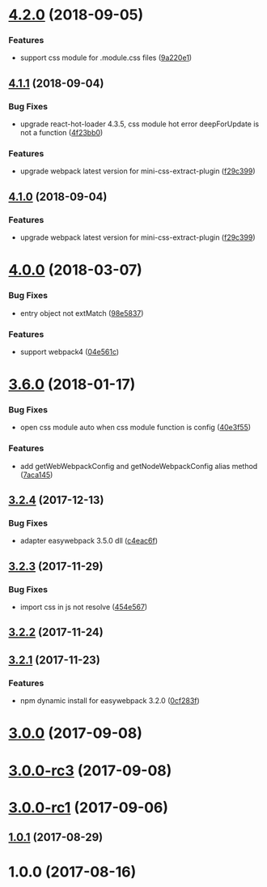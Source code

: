 <a name="4.2.0"></a>
# [4.2.0](https://github.com/hubcarl/easywebpack-react/compare/4.1.1...4.2.0) (2018-09-05)


### Features

* support css module for .module.css files ([9a220e1](https://github.com/hubcarl/easywebpack-react/commit/9a220e1))



<a name="4.1.1"></a>
## [4.1.1](https://github.com/hubcarl/easywebpack-react/compare/4.0.0...4.1.1) (2018-09-04)


### Bug Fixes

* upgrade react-hot-loader 4.3.5, css module hot error deepForUpdate is not a function ([4f23bb0](https://github.com/hubcarl/easywebpack-react/commit/4f23bb0))


### Features

* upgrade webpack latest version for mini-css-extract-plugin ([f29c399](https://github.com/hubcarl/easywebpack-react/commit/f29c399))



<a name="4.1.0"></a>
## [4.1.0](https://github.com/hubcarl/easywebpack-react/compare/4.0.0...4.1.0) (2018-09-04)


### Features

* upgrade webpack latest version for mini-css-extract-plugin ([f29c399](https://github.com/hubcarl/easywebpack-react/commit/f29c399))



<a name="4.0.0"></a>
# [4.0.0](https://github.com/hubcarl/easywebpack-react/compare/3.6.0...4.0.0) (2018-03-07)


### Bug Fixes

* entry object not extMatch ([98e5837](https://github.com/hubcarl/easywebpack-react/commit/98e5837))


### Features

* support webpack4 ([04e561c](https://github.com/hubcarl/easywebpack-react/commit/04e561c))



<a name="3.6.0"></a>
# [3.6.0](https://github.com/hubcarl/easywebpack-react/compare/3.2.4...3.6.0) (2018-01-17)


### Bug Fixes

* open css module auto when css module function is config ([40e3f55](https://github.com/hubcarl/easywebpack-react/commit/40e3f55))


### Features

* add getWebWebpackConfig and getNodeWebpackConfig alias method ([7aca145](https://github.com/hubcarl/easywebpack-react/commit/7aca145))



<a name="3.2.4"></a>
## [3.2.4](https://github.com/hubcarl/easywebpack-react/compare/3.2.3...3.2.4) (2017-12-13)


### Bug Fixes

* adapter easywebpack 3.5.0 dll ([c4eac6f](https://github.com/hubcarl/easywebpack-react/commit/c4eac6f))



<a name="3.2.3"></a>
## [3.2.3](https://github.com/hubcarl/easywebpack-react/compare/3.2.2...3.2.3) (2017-11-29)


### Bug Fixes

* import css in js not resolve ([454e567](https://github.com/hubcarl/easywebpack-react/commit/454e567))



<a name="3.2.2"></a>
## [3.2.2](https://github.com/hubcarl/easywebpack-react/compare/3.2.1...3.2.2) (2017-11-24)



<a name="3.2.1"></a>
## [3.2.1](https://github.com/hubcarl/easywebpack-react/compare/3.2.0...3.2.1) (2017-11-23)


### Features

* npm dynamic install for easywebpack 3.2.0 ([0cf283f](https://github.com/hubcarl/easywebpack-react/commit/0cf283f))



<a name="3.0.0"></a>
# [3.0.0](https://github.com/hubcarl/easywebpack-react/compare/3.0.0-rc3...3.0.0) (2017-09-08)



<a name="3.0.0-rc3"></a>
# [3.0.0-rc3](https://github.com/hubcarl/easywebpack-react/compare/3.0.0-rc1...3.0.0-rc3) (2017-09-08)



<a name="3.0.0-rc1"></a>
# [3.0.0-rc1](https://github.com/hubcarl/easywebpack-react/compare/1.0.1...3.0.0-rc1) (2017-09-06)



<a name="1.0.1"></a>
## [1.0.1](https://github.com/hubcarl/easywebpack-react/compare/1.0.0...1.0.1) (2017-08-29)



<a name="1.0.0"></a>
# 1.0.0 (2017-08-16)



